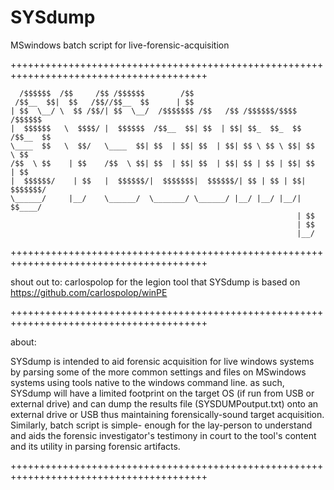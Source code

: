 # SYSdump
MSwindows batch script for live-forensic-acquisition

++++++++++++++++++++++++++++++++++++++++++++++++++++++++++++++++++++++++++++++++++++++++

      /$$$$$$  /$$     /$$ /$$$$$$        /$$                                  
     /$$__  $$|  $$   /$$//$$__  $$      | $$                                  
    | $$  \__/ \  $$ /$$/| $$  \__/  /$$$$$$$ /$$   /$$ /$$$$$$/$$$$   /$$$$$$ 
    |  $$$$$$   \  $$$$/ |  $$$$$$  /$$__  $$| $$  | $$| $$_  $$_  $$ /$$__  $$
    \____  $$   \  $$/   \____  $$| $$  | $$| $$  | $$| $$ \ $$ \ $$| $$  \ $$
    /$$  \ $$    | $$    /$$  \ $$| $$  | $$| $$  | $$| $$ | $$ | $$| $$  | $$
    |  $$$$$$/    | $$   |  $$$$$$/|  $$$$$$$|  $$$$$$/| $$ | $$ | $$| $$$$$$$/
    \______/     |__/    \______/  \_______/ \______/ |__/ |__/ |__/| $$____/ 
                                                                    | $$      
                                                                    | $$      
                                                                    |__/      
           
++++++++++++++++++++++++++++++++++++++++++++++++++++++++++++++++++++++++++++++++++++++++
     
   shout out to: carlospolop  for the legion tool that SYSdump is based on		https://github.com/carlospolop/winPE
    		
++++++++++++++++++++++++++++++++++++++++++++++++++++++++++++++++++++++++++++++++++++++++
    
   about:
   
   SYSdump is intended to aid forensic acquisition for live windows systems by parsing some of the more common settings 
   and files on MSwindows systems using tools native to the windows command line.  as such, SYSdump will have a limited 
   footprint on the target OS (if run from USB or external drive) and can dump the results file (SYSDUMPoutput.txt) onto 
   an external drive or USB thus maintaining forensically-sound target acquisition.  Similarly, batch script is simple-
   enough for the lay-person to understand and aids the forensic investigator's testimony in court to the tool's content
   and its utility in parsing forensic artifacts.
    
++++++++++++++++++++++++++++++++++++++++++++++++++++++++++++++++++++++++++++++++++++++++



